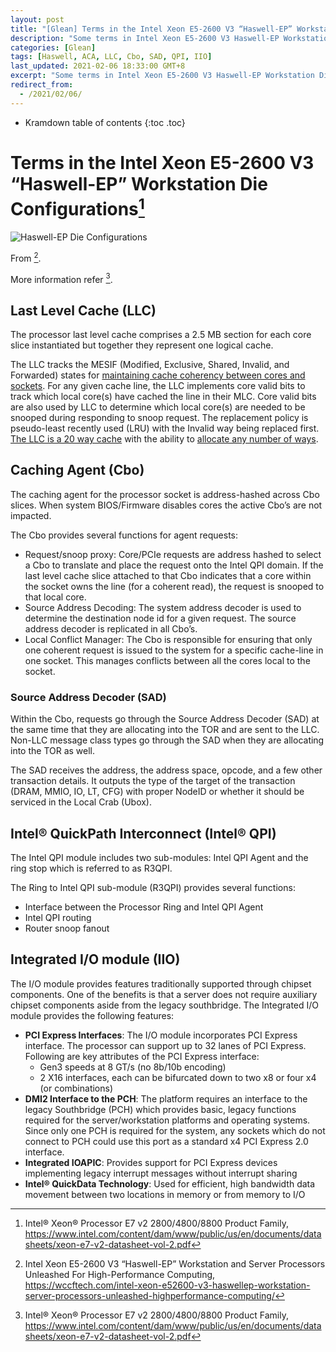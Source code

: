 ```yaml
---
layout: post
title: "[Glean] Terms in the Intel Xeon E5-2600 V3 “Haswell-EP” Workstation Die Configurations"
description: "Some terms in Intel Xeon E5-2600 V3 Haswell-EP Workstation Die Configurations, including ACA, LLC, Cbo, SAD, QPI, IIO."
categories: [Glean]
tags: [Haswell, ACA, LLC, Cbo, SAD, QPI, IIO]
last_updated: 2021-02-06 18:33:00 GMT+8
excerpt: "Some terms in Intel Xeon E5-2600 V3 Haswell-EP Workstation Die Configurations, including ACA, LLC, Cbo, SAD, QPI, IIO."
redirect_from:
  - /2021/02/06/
---
```


* Kramdown table of contents
{:toc .toc}
# Terms in the Intel Xeon E5-2600 V3 “Haswell-EP” Workstation Die Configurations[^2]

![Haswell-EP Die Configurations](https://cdn.wccftech.com/wp-content/uploads/2014/09/Intel-Haswell-EP-Die-Configurations-635x356.png)

From [^1].

More information refer [^2].

## Last Level Cache (LLC)

The processor last level cache comprises a 2.5 MB section for each core slice instantiated but together they represent one logical cache. 

The LLC tracks the MESIF (Modified, Exclusive, Shared, Invalid, and Forwarded) states for <u>maintaining cache coherency between cores and sockets</u>. For any given cache line, the LLC implements core valid bits to track which local core(s) have cached the line in their MLC. Core valid bits are also used by LLC to determine which local core(s) are needed to be snooped during responding to snoop request. The replacement policy is pseudo-least recently used (LRU) with the Invalid way being replaced first. <u>The LLC is a 20 way cache</u> with the ability to <u>allocate any number of ways</u>.

## Caching Agent (Cbo)

The caching agent for the processor socket is address-hashed across Cbo slices. When system BIOS/Firmware disables cores the active Cbo’s are not impacted.

The Cbo provides several functions for agent requests:

+ Request/snoop proxy: Core/PCIe requests are address hashed to select a Cbo to translate and place the request onto the Intel QPI domain. If the last level cache slice attached to that Cbo indicates that a core within the socket owns the line (for a coherent read), the request is snooped to that local core. 
+ Source Address Decoding: The system address decoder is used to determine the destination node id for a given request. The source address decoder is replicated in all Cbo’s.
+ Local Conflict Manager: The Cbo is responsible for ensuring that only one coherent request is issued to the system for a specific cache-line in one socket. This manages conflicts between all the cores local to the socket.

### Source Address Decoder (SAD)

Within the Cbo, requests go through the Source Address Decoder (SAD) at the same time that they are allocating into the TOR and are sent to the LLC. Non-LLC message class types go through the SAD when they are allocating into the TOR as well.

The SAD receives the address, the address space, opcode, and a few other transaction details. It outputs the type of the target of the transaction (DRAM, MMIO, IO, LT, CFG) with proper NodeID or whether it should be serviced in the Local Crab (Ubox).

## Intel® QuickPath Interconnect (Intel® QPI)

The Intel QPI module includes two sub-modules: Intel QPI Agent and the ring stop which is referred to as R3QPI.

The Ring to Intel QPI sub-module (R3QPI) provides several functions:

+ Interface between the Processor Ring and Intel QPI Agent
+ Intel QPI routing
+ Router snoop fanout

## Integrated I/O module (IIO)

The I/O module provides features traditionally supported through chipset components. One of the benefits is that a server does not require auxiliary chipset components aside from the legacy southbridge. The Integrated I/O module provides the following features:

+ **PCI Express Interfaces**: The I/O module incorporates PCI Express interface. The processor can support up to 32 lanes of PCI Express. Following are key attributes of the PCI Express interface:
  + Gen3 speeds at 8 GT/s (no 8b/10b encoding)
  + 2 X16 interfaces, each can be bifurcated down to two x8 or four x4 (or combinations)
+ **DMI2 Interface to the PCH**: The platform requires an interface to the legacy Southbridge (PCH) which provides basic, legacy functions required for the server/workstation platforms and operating systems. Since only one PCH is required for the system, any sockets which do not connect to PCH could use this port as a standard x4 PCI Express 2.0 interface.
+ **Integrated IOAPIC**: Provides support for PCI Express devices implementing legacy interrupt messages without interrupt sharing
+ **Intel® QuickData Technology**: Used for efficient, high bandwidth data movement between two locations in memory or from memory to I/O

[^1]: Intel Xeon E5-2600 V3 “Haswell-EP” Workstation and Server Processors Unleashed For High-Performance Computing, https://wccftech.com/intel-xeon-e52600-v3-haswellep-workstation-server-processors-unleashed-highperformance-computing/
[^2]: Intel® Xeon® Processor E7 v2 2800/4800/8800 Product Family, https://www.intel.com/content/dam/www/public/us/en/documents/datasheets/xeon-e7-v2-datasheet-vol-2.pdf